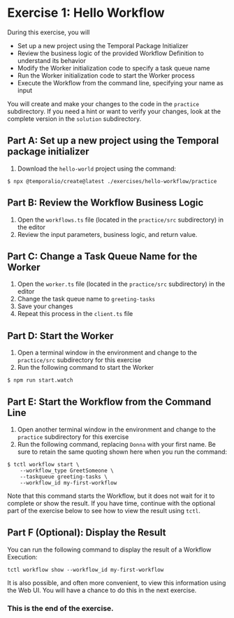 # Exercise 1: Hello Workflow
During this exercise, you will
* Set up a new project using the Temporal Package Initializer 
* Review the business logic of the provided Workflow Definition to understand its behavior
* Modify the Worker initialization code to specify a task queue name
* Run the Worker initialization code to start the Worker process
* Execute the Workflow from the command line, specifying your name as input

You will create and make your changes to the code in the `practice` subdirectory. If you need a hint or want to verify your changes, look at the complete version 
in the `solution` subdirectory.

## Part A: Set up a new project using the Temporal package initializer 
1. Download the `hello-world` project using the command:

```
$ npx @temporalio/create@latest ./exercises/hello-workflow/practice
```

## Part B: Review the Workflow Business Logic

1. Open the `workflows.ts` file (located in the `practice/src` subdirectory) in the editor
2. Review the input parameters, business logic, and return value. 

## Part C: Change a Task Queue Name for the Worker

1. Open the `worker.ts` file (located in the `practice/src` subdirectory) in the editor
2. Change the task queue name to `greeting-tasks`
3. Save your changes
4. Repeat this process in the `client.ts` file 

## Part D: Start the Worker

1. Open a terminal window in the environment and change to the `practice/src` subdirectory for this exercise
2. Run the following command to start the Worker

```
$ npm run start.watch
```

## Part E: Start the Workflow from the Command Line

1. Open another terminal window in the environment and change to the `practice` subdirectory for this exercise
2. Run the following command, replacing `Donna` with your first name. Be sure to retain the same quoting shown here when you run the command:

```
$ tctl workflow start \
    --workflow_type GreetSomeone \
    --taskqueue greeting-tasks \
    --workflow_id my-first-workflow 
```

Note that this command starts the Workflow, but it does not wait for it to complete or show the result. 
If you have time, continue with the optional part of the exercise below to see how to view the result using `tctl`.

## Part F (Optional): Display the Result
You can run the following command to display the result of a Workflow Execution: 

```
tctl workflow show --workflow_id my-first-workflow
```

It is also possible, and often more convenient, to view this information using the Web UI. You will have a chance to do this in the next exercise.


### This is the end of the exercise.



